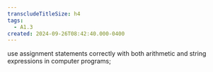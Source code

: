 ```yaml
---
transcludeTitleSize: h4
tags:
  - A1.3
created: 2024-09-26T08:42:40.000-0400
---
```

use assignment statements correctly with both arithmetic and string expressions in computer programs;